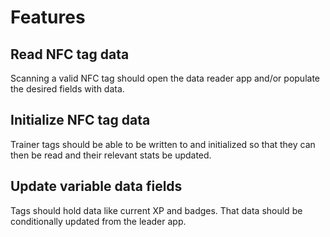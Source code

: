 #  Features
## Read NFC tag data
Scanning a valid NFC tag should open the data reader app and/or populate the desired fields with data.
## Initialize NFC tag data
Trainer tags should be able to be written to and initialized so that they can then be read and their relevant stats be updated.
## Update variable data fields
Tags should hold data like current XP and badges. That data should be conditionally updated from the leader app.